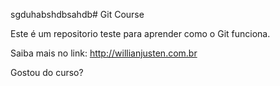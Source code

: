 sgduhabshdbsahdb# Git Course

Este é um repositorio teste para aprender como o Git funciona.

Saiba mais no link: http://willianjusten.com.br

Gostou do curso?
